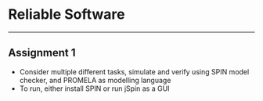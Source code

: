 # Reliable Software
---

## Assignment 1

* Consider multiple different tasks, simulate and verify using SPIN model checker, and PROMELA as modelling language
* To run, either install SPIN or run jSpin as a GUI

